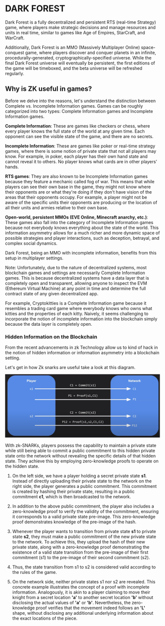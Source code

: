 # DARK FOREST
Dark Forest is a fully decentralized and persistent RTS (real-time Strategy) game, where players make strategic decisions and manage resources and units in real time, similar to games like Age of Empires, StarCraft, and WarCraft.

Additionally, Dark Forest is an MMO (Massively Multiplayer Online) space-conquest game, where players discover and conquer planets in an infinite, procedurally-generated, cryptographically-specified universe. While the final Dark Forest universe will eventually be persistent, the first editions of the game will be timeboxed, and the beta universe will be refreshed regularly.

## Why is ZK useful in games?
Before we delve into the reasons, let's understand the distinction between Complete vs. Incomplete Information games. Games can be roughly categorized into two types: Complete Information games and Incomplete Information games.

**Complete Information**: These are games like checkers or chess, where every player knows the full state of the world at any given time. Each opponent can see the visible state of the game, and there are no secrets.

**Incomplete Information**: These are games like poker or real-time strategy games, where there is some notion of private state that not all players may know. For example, in poker, each player has their own hand state and cannot reveal it to others. No player knows what cards are in other players' hands.

**RTS games**: They are also known to be Incomplete Information games because they feature a mechanic called fog of war. This means that while players can see their own base in the game, they might not know where their opponents are or what they're doing if they don't have vision of the areas that their opponents occupy. For example, a player might not be aware of the specific units their opponents are producing or the location of all their units and armies relative to their own base.

**Open-world, persistent MMOs (EVE Online, Minecraft anarchy, etc.)**: These games also fall into the category of Incomplete Information games because not everybody knows everything about the state of the world. This information asymmetry allows for a much richer and more dynamic space of possible strategies and player interactions, such as deception, betrayal, and complex social dynamics.

Dark Forest, being an MMO with incomplete information, benefits from this setup in multiplayer settings.

Note: Unfortunately, due to the nature of decentralized systems, most blockchain games and settings are necessarily Complete Information games. This is because decentralized systems have a data layer that is completely open and transparent, allowing anyone to inspect the EVM (Ethereum Virtual Machine) at any point in time and determine the full contract state of any given decentralized app.

For example, Cryptokitties is a Complete Information game because it resembles a trading card game where everybody knows who owns what kitties and the properties of each kitty. Naively, it seems challenging to incorporate the notion of incomplete information into the blockchain simply because the data layer is completely open.

### Hidden Information on the Blockchain

From the recent advancements in zk Technology allow us to kind of  hack in the notion of hidden information or information asymmetry into a blockchain setting.

Let's get in how Zk snarks are useful take a look at this diagram.

![hiddeninformation](Image1.png)


With zk-SNARKs, players possess the capability to maintain a private state while still being able to commit a public commitment to this hidden private state onto the network without revealing the specific details of that hidden state. They achieve this by employing zero-knowledge proofs to operate on the hidden state.

1. On the left side, we have a player holding a secret private state **s1**. Instead of directly uploading their private state to the network on the right side, the player generates a public commitment. This commitment is created by hashing their private state, resulting in a public commitment **c1**, which is then broadcasted to the network.

3. In addition to the above public commitment, the player also includes a zero-knowledge proof to verify the validity of the commitment, ensuring it corresponds to a valid private state pre-image. This zero-knowledge proof demonstrates knowledge of the pre-image of the hash.

4. Whenever the player wants to transition from private state **s1** to private state **s2**, they must make a public commitment of the new private state to the network. To achieve this, they upload the hash of their new private state, along with a zero-knowledge proof demonstrating the existence of a valid state transition from the pre-image of their first commitment (s1) to the pre-image of their second commitment (s2).

5. Thus, the state transition from s1 to s2 is considered valid according to the rules of the game.

6. On the network side, neither private states s1 nor s2 are revealed. This concrete example illustrates the concept of a proof with incomplete information. Analogously, it is akin to a player claiming to move their knight from a secret location **'a'** to another secret location **'b'** without disclosing the actual values of **'a'** or **'b'**. Nevertheless, the zero-knowledge proof verifies that the movement indeed follows an **'L'** shape, without disclosing any additional underlying information about the exact locations of the piece.


